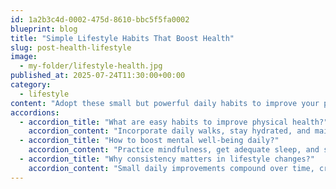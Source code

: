 ```yaml
---
id: 1a2b3c4d-0002-475d-8610-bbc5f5fa0002
blueprint: blog
title: "Simple Lifestyle Habits That Boost Health"
slug: post-health-lifestyle
image:
  - my-folder/lifestyle-health.jpg
published_at: 2025-07-24T11:30:00+00:00
category:
  - lifestyle
content: "Adopt these small but powerful daily habits to improve your physical and mental well-being over time."
accordions:
  - accordion_title: "What are easy habits to improve physical health?"
    accordion_content: "Incorporate daily walks, stay hydrated, and maintain a balanced diet for lasting health benefits."
  - accordion_title: "How to boost mental well-being daily?"
    accordion_content: "Practice mindfulness, get adequate sleep, and spend time with loved ones regularly."
  - accordion_title: "Why consistency matters in lifestyle changes?"
    accordion_content: "Small daily improvements compound over time, creating significant positive effects on overall health."
---
```

